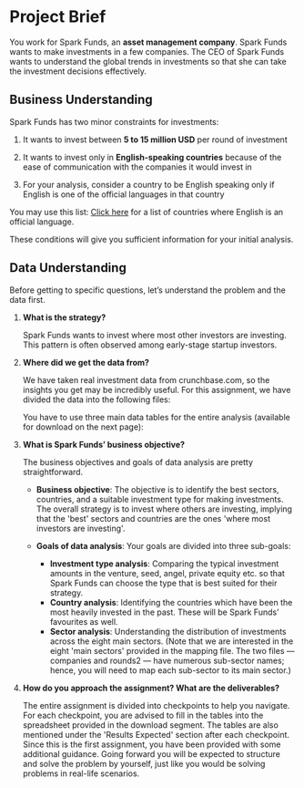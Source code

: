 # Project Brief #
You work for Spark Funds, an **asset management company**. Spark Funds wants to make investments in a few companies. The CEO of Spark Funds wants to understand the global trends in investments so that she can take the investment decisions effectively.



## Business Understanding
Spark Funds has two minor constraints for investments:

1. It wants to invest between **5 to 15 million USD** per round of investment

2. It wants to invest only in **English-speaking countries** because of the ease of communication with the companies it would invest in

3. For your analysis, consider a country to be English speaking only if English is one of the official languages in that country

You may use this list: [Click here](https://en.wikipedia.org/wiki/List_of_territorial_entities_where_English_is_an_official_language) for a list of countries where English is an official language.



These conditions will give you sufficient information for your initial analysis.

## Data Understanding

Before getting to specific questions, let’s understand the problem and the data first.

1. **What is the strategy?**

   Spark Funds wants to invest where most other investors are investing. This pattern is often observed among early-stage startup investors.

2. **Where did we get the data from?**

    We have taken real investment data from crunchbase.com, so the insights you get may be incredibly useful. For this assignment, we have divided the data into the following files:

    You have to use three main data tables for the entire analysis (available for download on the next page):

3. **What is Spark Funds’ business objective?**

    The business objectives and goals of data analysis are pretty straightforward.

   - **Business objective**: The objective is to identify the best sectors, countries, and a suitable investment type for making investments. The overall strategy is to invest where others are investing, implying that the 'best' sectors and countries are the ones 'where most investors are investing'.

    - **Goals of data analysis**: Your goals are divided into three sub-goals:
       - **Investment type analysis**: Comparing the typical investment amounts in the venture, seed, angel, private equity etc. so that Spark Funds can choose the type that is best suited for their strategy.
       - **Country analysis**: Identifying the countries which have been the most heavily invested in the past. These will be Spark Funds’ favourites as well.
       - **Sector analysis**: Understanding the distribution of investments across the eight main sectors. (Note that we are interested in the eight 'main sectors' provided in the mapping file. The two files — companies and rounds2 — have numerous sub-sector names; hence, you will need to map each sub-sector to its main sector.)


4. **How do you approach the assignment? What are the deliverables?**

    The entire assignment is divided into checkpoints to help you navigate. For each checkpoint, you are advised to fill in the tables into the spreadsheet provided in the download segment. The tables are also mentioned under the 'Results Expected' section after each checkpoint. Since this is the first assignment, you have been provided with some additional guidance. Going forward you will be expected to structure and solve the problem by yourself, just like you would be solving problems in real-life scenarios.
